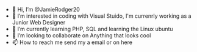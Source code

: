 - 👋 Hi, I’m @JamieRodger20
- 👀 I’m interested in coding with Visual Stuido, I'm currenrly working as a Junior Web Designer
- 🌱 I’m currently learning PHP, SQL and learning the Linux ubuntu 
- 💞️ I’m looking to collaborate on Anything that looks cool
- 📫 How to reach me send my a email or on here 

<!---
JamieRodger20/JamieRodger20 is a ✨ special ✨ repository because its `README.md` (this file) appears on your GitHub profile.
You can click the Preview link to take a look at your changes.
--->
